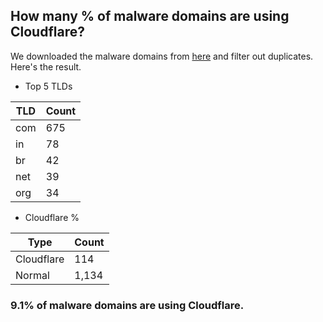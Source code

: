 ## How many % of malware domains are using Cloudflare?


We downloaded the malware domains from [here](https://urlhaus.abuse.ch) and filter out duplicates.
Here's the result.


[//]: # (start replacement)


- Top 5 TLDs

| TLD | Count |
| --- | --- |
| com | 675 |
| in | 78 |
| br | 42 |
| net | 39 |
| org | 34 |


- Cloudflare %

| Type | Count |
| --- | --- |
| Cloudflare | 114 |
| Normal | 1,134 |


### 9.1% of malware domains are using Cloudflare.